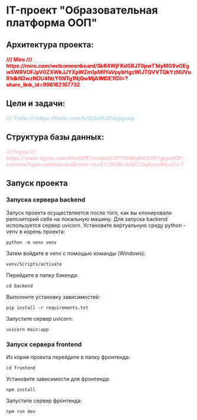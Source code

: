 # IT-проект "Образовательная платформа ООП"

<h2>Архитектура проекта:
<h4><font color="red"> /// Miro ///
https://miro.com/welcomeonboard/SkR4WjFKdGRJT0pwT1dyMG9vOEgwSWRVOFJpV0ZXWkJJYXpWZm1pMllYaVpybHgzWlJTQVVTQkYzNUVuR1dkN3wzNDU4NzY0NTg1NjQwMjA1MDE1fDI=?share_link_id=998162167732
</font>

<h2>Цели и задачи:
<h4><font color="lightblue"> /// Trello ///
https://trello.com/b/Oj3UHJCU/gigoop
</font>

<h2>Структура базы данных:
<h4><font color="pink">/// Figma ///
https://www.figma.com/file/GPE3nndbkOOPY9NNyKKXWF/gigaOOP-schema?type=whiteboard&node-id=0%3A1&t=kQiOJ1q8unnMvuZU-1
</font>

## Запуск проекта
### Запуска сервера backend
Запуск проекта осуществляется после того, как вы клонировали репозиторий себе на локальную машину. 
Для запуска backend используется сервер uvicorn.
Установите виртуальную среду python - venv в корень проекта:
```
python -m venv venv
```
Затем войдите в venv с помощью команды (Windows):
```
venv/Scripts/activate
```
Перейдите в папку бэкенда:
```
cd backend
```
Выполните установку зависимостей:
```
pip install -r requirements.txt
```
Запустите сервер uvicorn:
```
uvicorn main:app
```
### Запуск сервера frontend
Из корня проекта перейдите в папку фронтенда:
```
cd frontend
```
Установите зависимости для фронтенда:
```
npm install
```
Запустите сервер фронтенда:
```
npm run dev
```
